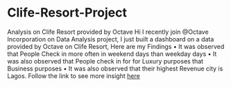 # Clife-Resort-Project
Analysis on Clife Resort provided by Octave
Hi
I recently join @Octave Incorporation on Data Analysis project, I just built a dashboard on a data provided by Octave on Clife Resort,
Here are my Findings
•	It was observed that People Check in more often in weekend days than weekday days
•	It was also observed that People check in for for Luxury purposes that Business purposes
•	It was also observed that their highest Revenue city is Lagos.
Follow the link to see more insight [here]( https://app.powerbi.com/view?r=eyJrIjoiNjY4OTE4NDQtNDFlMC00ZGQ1LTkyODQtNTM0ZTY2YmQyZjU2IiwidCI6IjQxZjkwZDBhLTg3ZDctNGM4NC04ZmI2LWRkNDVmNGFmMmQwOCJ9)

